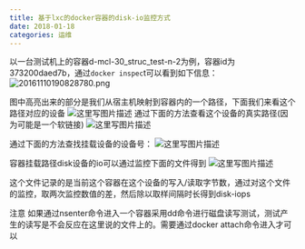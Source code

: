 ```yaml
---
title: 基于lxc的docker容器的disk-io监控方式
date: 2018-01-18
categories: 运维
---
```

以一台测试机上的容器d-mcl-30_struc_test-n-2为例，容器id为373200daed7b，通过```docker inspec```t可以看到如下信息： 
![20161110190828780.png](https://i.loli.net/2021/06/05/DXRsuwyMSJnm6fP.png)

图中高亮出来的部分是我们从宿主机映射到容器内的一个路径，下面我们来看这个路径对应的设备
![这里写图片描述](https://img-blog.csdn.net/20161110190908546)
通过下面的方法查看这个设备的真实路径(因为可能是一个软链接)
![这里写图片描述](https://img-blog.csdn.net/20161110191023781)

通过下面的方法查找挂载设备的设备号：
![这里写图片描述](https://img-blog.csdn.net/20161110191111069)

容器挂载路径disk设备的io可以通过监控下面的文件得到
![这里写图片描述](https://img-blog.csdn.net/20161110191208601)

这个文件记录的是当前这个容器在这个设备的写入/读取字节数，通过对这个文件的监控，取两次监控数值的差，然后除以取样间隔时长得到disk-iops  

注意
如果通过nsenter命令进入一个容器采用dd命令进行磁盘读写测试，测试产生的读写是不会反应在这里说的文件上的。需要通过docker attach命令进入才可以
